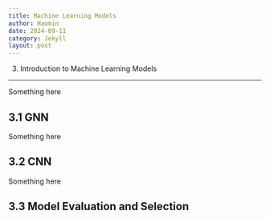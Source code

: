 ```yaml
---
title: Machine Learning Models
author: Haomin
date: 2024-09-11
category: Jekyll
layout: post
---
```


3. Introduction to Machine Learning Models
-------------
Something here

3.1 GNN
-------------
Something here

3.2 CNN
-------------
Something here

3.3 Model Evaluation and Selection
-------------
